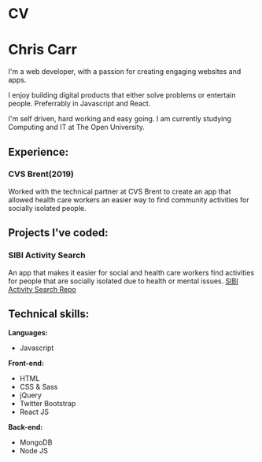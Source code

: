 # CV

# Chris Carr
I'm a web developer, with a passion for creating engaging websites and apps.

I enjoy building digital products that either solve problems or entertain people. Preferrably in Javascript and React.

I'm self driven, hard working and easy going. I am currently studying Computing and IT at The Open University.

## Experience:
### CVS Brent(2019)
Worked with the technical partner at CVS Brent to create an app that allowed health care workers an easier way to find community activities for socially isolated people.

## Projects I've coded:
### SIBI Activity Search
An app that makes it easier for social and health care workers find activities for people that are socially isolated due to health or mental issues.
[SIBI Activity Search Repo](https://github.com/christocarr/sibi-activity-search-v3)

## Technical skills:

**Languages:**

* Javascript

**Front-end:**

* HTML
* CSS & Sass
* jQuery
* Twitter Bootstrap
* React JS

**Back-end:**

* MongoDB
* Node JS

